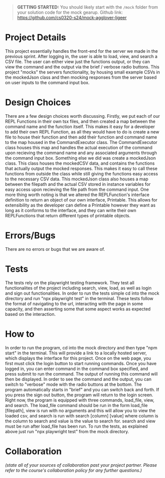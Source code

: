 > **GETTING STARTED:** You should likely start with the `/mock` folder from your solution code for the mock gearup.
Github link: https://github.com/cs0320-s24/mock-agglover-ljgeer

# Project Details
This project essentially handles the front-end for the server we made in the previous sprint. After logging in, the user is able to load, view, and search a CSV file. The user can either view just the functions output, or they can view the command and the output via the brief / verbose radio buttons. This project "mocks" the servers functionality, by housing small example CSVs in the mockedJson class and then mocking responses from the server based on user inputs to the command input box. 

# Design Choices
There are a few design choices worth discussing. Firstly, we put each of our REPL Functions in their own tsx files, and then created a map between the command name and the function itself. This makes it easy for a developer to add their own REPL Function, as all they would have to do is create a new file to house their function and then add their function and command name to the map housed in the CommandExecutor class. The CommandExecutor class houses this map and handles the actual execution of the command upon recieving the command name and any associated arguments through the command input box. 
Something else we did was create a mockedJson class. This class houses the mockedCSV data, and contains the functions that actually output the mocked responses. This makes it easy to call these functions from outside the class while still giving the functions easy access to the necessary CSV data. This mockedJson class also houses a map between the filepath and the actual CSV stored in instance variables for easy access upon recieving the file path from the command input. One more thing worth noting is that we altered the REPLFunction's interface definition to return an object of our own interface, Printable. This allows for extensibility as the developer can define a Printable however they want as long as it conforms to the interface, and they can write their own REPLFunctions that return different types of printable objects. 

# Errors/Bugs
There are no errors or bugs that we are aware of. 

# Tests
The tests rely on the playwright testing framework. They test all functionalites of the project including search, view, load, as well as login and sign out functionalities. In order to run the tests
simple cd into the mock directory and run "npx playwright test" in the terminal. These tests follow the format of navigating to the url, interacting with the page in some capacity, and then asserting some that some aspect works as expected based on the interaction. 

# How to
In order to run the program, cd into the mock directory and then type "npm start" in the terminal. This will provide a link to a locally hosted server, which displays the interface for this project. Once on the web page, you first must click the login button to start running commands. Once you have logged in, you can enter command in the command box specified, and press submit to run the command. The output of running this command will then be displayed. In order to see the command and the output, you can switch to "verbose" mode with the radio buttons at the bottom. The program automatically starts in "brief" and you can switch back and forth. If you press the sign out button, the program will return to the login screen. Right now, the program is equipped with three commands, load_file, view, and search. The load_file command should be run in the form load_file [filepath], view is run with no arguments and this will allow you to view the loaded csv, and search is run with search [column] [value] where column is the column to search and value is the value to search for. search and view must be run after load_file has been run. To run the tests, as explained above just run "npx playwright test" from the mock directory. 

# Collaboration
*(state all of your sources of collaboration past your project partner. Please refer to the course's collaboration policy for any further questions.)*
